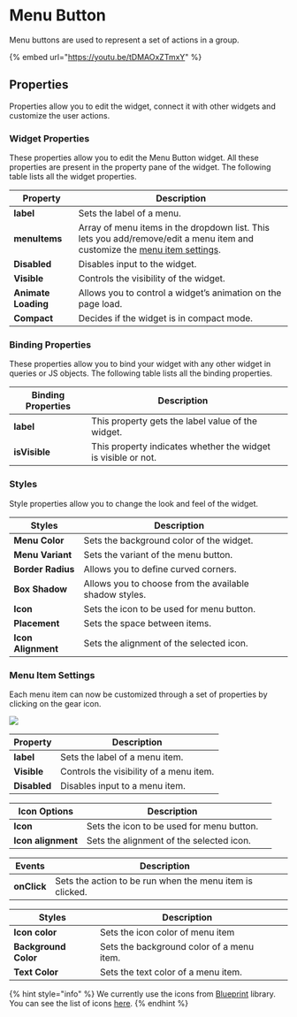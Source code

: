 # Menu Button

Menu buttons are used to represent a set of actions in a group.

{% embed url="https://youtu.be/tDMAOxZTmxY" %}

## Properties

Properties allow you to edit the widget, connect it with other widgets and customize the user actions.

### Widget Properties

These properties allow you to edit the Menu Button widget. All these properties are present in the property pane of the widget. The following table lists all the widget properties.

| Property            | Description                                                                                                                                                                                            |
| ------------------- | ------------------------------------------------------------------------------------------------------------------------------------------------------------------------------------------------------ |
| **label**           | Sets the label of a menu.                                                                                                                                                                              |
| **menuItems**       | Array of menu items in the dropdown list. This lets you add/remove/edit a menu item and customize the [menu item settings](https://docs.appsmith.com/widget-reference/menu-button#menu-item-settings). |
| **Disabled**        | Disables input to the widget.                                                                                                                                                                          |
| **Visible**         | Controls the visibility of the widget.                                                                                                                                                                 |
| **Animate Loading** | Allows you to control a widget’s animation on the page load.                                                                                                                                           |
| **Compact**         | Decides if the widget is in compact mode.                                                                                                                                                              |

### Binding Properties

These properties allow you to bind your widget with any other widget in queries or JS objects. The following table lists all the binding properties.

| Binding Properties | Description                                                   |   |
| ------------------ | ------------------------------------------------------------- | - |
| **label**          | This property gets the label value of the widget.             |   |
| **isVisible**      | This property indicates whether the widget is visible or not. |   |

### Styles

Style properties allow you to change the look and feel of the widget.

| Styles             | Description                                             |   |
| ------------------ | ------------------------------------------------------- | - |
| **Menu Color**     | Sets the background color of the widget.                |   |
| **Menu Variant**   | Sets the variant of the menu button.                    |   |
| **Border Radius**  | Allows you to define curved corners.                    |   |
| **Box Shadow**     |  Allows you to choose from the available shadow styles. |   |
| **Icon**           | Sets the icon to be used for menu button.               |   |
| **Placement**      | Sets the space between items.                           |   |
| **Icon Alignment** | Sets the alignment of the selected icon.                |   |

### Menu Item Settings

Each menu item can now be customized through a set of properties by clicking on the gear icon.

![](../../.gitbook/assets/Menu\_items.gif)

| Property     | Description                             |
| ------------ | --------------------------------------- |
| **label**    | Sets the label of a menu item.          |
| **Visible**  | Controls the visibility of a menu item. |
| **Disabled** | Disables input to a menu item.          |

| Icon Options       | Description                               |   |
| ------------------ | ----------------------------------------- | - |
| **Icon**           | Sets the icon to be used for menu button. |   |
| **Icon alignment** | Sets the alignment of the selected icon.  |   |

| Events      | Description                                              |   |
| ----------- | -------------------------------------------------------- | - |
| **onClick** | Sets the action to be run when the menu item is clicked. |   |

| Styles               | Description                               |   |
| -------------------- | ----------------------------------------- | - |
| **Icon color**       | Sets the icon color of menu item          |   |
| **Background Color** | Sets the background color of a menu item. |   |
| **Text Color**       | Sets the text color of a menu item.       |   |

{% hint style="info" %}
We currently use the icons from [Blueprint](https://blueprintjs.com) library. You can see the list of icons [here](https://blueprintjs.com/docs/#icons).
{% endhint %}
